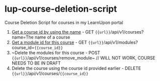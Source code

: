 # lup-course-deletion-script
Course Deletion Script for courses in my LearnUpon portal

1. [Get a course id by using the name](https://github.com/redbairn/lup-course-deletion-script/blob/main/course_id.js) - GET `{{url}}`/api/v1/courses?name=The name of a course
3. [Get a module id for this course](https://github.com/redbairn/lup-course-deletion-script/blob/main/module_id.js) -  GET `{{url}}`/api/v1/modules?course_id=`{{course_id}}`
4. ~Delete the modules for this course -  POST `{{url}}`/api/v1/courses/remove_module~ // WILL NOT WORK, COURSE NEEDS TO BE IN DRAFT 
5. Delete the course using the course id provided earlier - DELETE `{{url}}`/api/v1/courses/`{{course_id}}`
